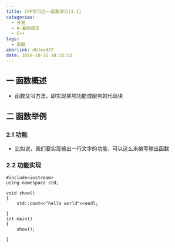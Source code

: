 ```yaml
---
title: CPP学习之——函数演示(3.1)
categories:
  - 开发
  - A-基础语言
  - C++
tags:
  - 函数
abbrlink: db1ea437
date: 2019-10-26 10:38:13
---
```

## 一 函数概述
* 函数又叫方法，即实现某项功能或服务的代码块

<!--more-->

## 二 函数举例
### 2.1 功能
* 比如说，我们要实现输出一行文字的功能，可以这么来编写输出函数

<!--more-->

### 2.2 功能实现

	#include<iostream>
	using namespace std;
	
	void show()
	{
		std::cout<<"hello world"<<endl;
	
	}
	int main()
	{
		show();
	
	}